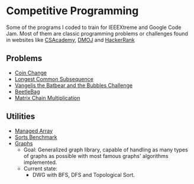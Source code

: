 # Competitive Programming

Some of the programs I coded to train for IEEEXtreme and Google Code Jam.
Most of them are classic programming problems or challenges found in websites like [CSAcademy](csacademy.com), [DMOJ](dmoj.ca) and [HackerRank](hackerrank.com)

## Problems

- [Coin Change](https://github.com/AlecBp/competitive-programming/blob/master/CoinChange/src/coinchange/CoinChange.java)
- [Longest Common Subsequence](https://github.com/AlecBp/competitive-programming/blob/master/LongestCommonSubsequence/src/longestcommonsubsequence/LongestCommonSubsequence.java)
- [Vangelis the Batbear and the Bubbles Challenge](https://github.com/AlecBp/competitive-programming/blob/master/VangelisTheBatbearAndTheBubblesChallenge/src/vangelisthebatbearandthebubbleschallenge/VangelisTheBatbearAndTheBubblesChallenge.java)
- [BeetleBag](https://github.com/AlecBp/competitive-programming/blob/master/BeetleBag/src/beetlebag/BeetleBag.java)
- [Matrix Chain Multiplication](https://github.com/AlecBp/competitive-programming/blob/master/MatrixChainMultiplication/src/matrixchainmultiplication/MatrixChainMultiplication.java)

## Utilities
- [Managed Array](https://github.com/AlecBp/competitive-programming/blob/master/ManagedArray)
- [Sorts Benchmark](https://github.com/AlecBp/competitive-programming/blob/master/SortsBenchmark/src/sortsbenchmark/SortsBenchmark.java)
- [Graphs](https://github.com/AlecBp/competitive-programming/blob/master/Graphs)
    - Goal: Generalized graph library, capable of handling as many types of graphs as possible with most famous graphs' algorithms implemented.
    - Current state: 
        - DWG with BFS, DFS and Topological Sort.
